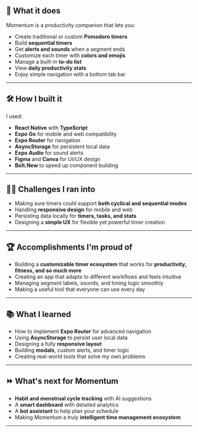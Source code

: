 
## 🧭 What it does

Momentum is a productivity companion that lets you:

- Create traditional or custom **Pomodoro timers**
- Build **sequential timers**
- Get **alerts and sounds** when a segment ends
- Customize each timer with **colors and emojis**
- Manage a built-in **to-do list**
- View **daily productivity stats**
- Enjoy simple navigation with a bottom tab bar

---

## 🛠️ How I built it

I used:

- **React Native** with **TypeScript**
- **Expo Go** for mobile and web compatibility
- **Expo Router** for navigation
- **AsyncStorage** for persistent local data
- **Expo Audio** for sound alerts
- **Figma** and **Canva** for UI/UX design
- **Bolt.New** to speed up component building

---

## 🧗‍♀️ Challenges I ran into

- Making sure timers could support **both cyclical and sequential modes**
- Handling **responsive design** for mobile and web
- Persisting data locally for **timers, tasks, and stats**
- Designing a **simple UX** for flexible yet powerful timer creation

---

## 🏆 Accomplishments I'm proud of

- Building a **customizable timer ecosystem** that works for **productivity, fitness, and so much more**
- Creating an app that adapts to different workflows and feels intuitive
- Managing segment labels, sounds, and timing logic smoothly
- Making a useful tool that everyone can use every day

---

## 📚 What I learned

- How to implement **Expo Router** for advanced navigation
- Using **AsyncStorage** to persist user local data
- Designing a fully **responsive layout**
- Building **modals**, custom alerts, and timer logic
- Creating real-world tools that solve my own problems

---

## ⏩ What's next for Momentum

- **Habit and menstrual cycle tracking** with AI suggestions
- A **smart dashboard** with detailed analytics
- A **bot assistant** to help plan your schedule
- Making Momentum a truly **intelligent time management ecosystem**

---
